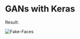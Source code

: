 # GANs with Keras
Result:

![Fake-Faces](https://github.com/manoj-aryal/GANs/blob/master/training_visual.gif)
